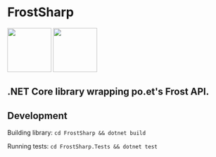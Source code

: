 # FrostSharp
<img src="https://frost.po.et/3737874e2ab4a890144e13c7c7aeb2ff.svg" width=100px/> <img src="https://camo.githubusercontent.com/0617f4657fef12e8d16db45b8d73def73144b09f/68747470733a2f2f646576656c6f7065722e6665646f726170726f6a6563742e6f72672f7374617469632f6c6f676f2f6373686172702e706e67" width=100px/>

## .NET Core library wrapping po.et's Frost API.

## Development

Building library:
`cd FrostSharp && dotnet build`

Running tests:
`cd FrostSharp.Tests && dotnet test`